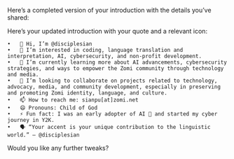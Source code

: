 Here’s a completed version of your introduction with the details you’ve shared:

Here’s your updated introduction with your quote and a relevant icon:

	•	👋 Hi, I’m @disciplesian
	•	👀 I’m interested in coding, language translation and interpretation, AI, cybersecurity, and non-profit development.
	•	🌱 I’m currently learning more about AI advancements, cybersecurity strategies, and ways to empower the Zomi community through technology and media.
	•	💞️ I’m looking to collaborate on projects related to technology, advocacy, media, and community development, especially in preserving and promoting Zomi identity, language, and culture.
	•	📫 How to reach me: sianpu[at]zomi.net
	•	😄 Pronouns: Child of God
	•	⚡ Fun fact: I was an early adopter of AI 🤖 and started my cyber journey in Y2K.
	•	🗣️ “Your accent is your unique contribution to the linguistic world.” – @disciplesian

Would you like any further tweaks?

<!---
disciplesian/disciplesian is a ✨ special ✨ repository because its `README.md` (this file) appears on your GitHub profile.
You can click the Preview link to take a look at your changes.
--->

